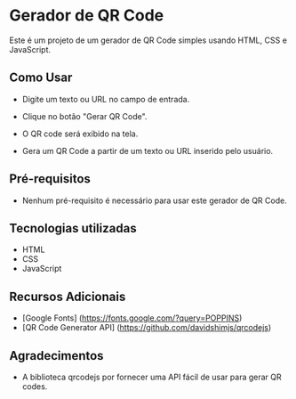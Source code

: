# Gerador de QR Code

Este é um projeto de um gerador de QR Code simples usando HTML, CSS e JavaScript.

## Como Usar

- Digite um texto ou URL no campo de entrada.
- Clique no botão "Gerar QR Code".
- O QR code será exibido na tela.

- Gera um QR Code a partir de um texto ou URL inserido pelo usuário.

## Pré-requisitos

- Nenhum pré-requisito é necessário para usar este gerador de QR Code.

## Tecnologias utilizadas

- HTML
- CSS
- JavaScript

## Recursos Adicionais

- [Google Fonts] (https://fonts.google.com/?query=POPPINS)
- [QR Code Generator API] (https://github.com/davidshimjs/qrcodejs)

## Agradecimentos

- A biblioteca qrcodejs por fornecer uma API fácil de usar para gerar QR codes.
